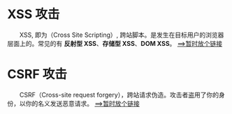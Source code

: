 # XSS 攻击
　　XSS, 即为（Cross Site Scripting）, 跨站脚本。是发生在目标用户的浏览器层面上的。常见的有 **反射型 XSS**、**存储型 XSS**、**DOM XSS**。
  [==>暂时放个链接](https://www.cnblogs.com/unclekeith/p/7750681.html)
  
# CSRF 攻击
　　CSRF（Cross-site request forgery），跨站请求伪造。攻击者盗用了你的身份，以你的名义发送恶意请求。
  [==>暂时放个链接](https://www.cnblogs.com/wangyuyu/p/3388169.html)
